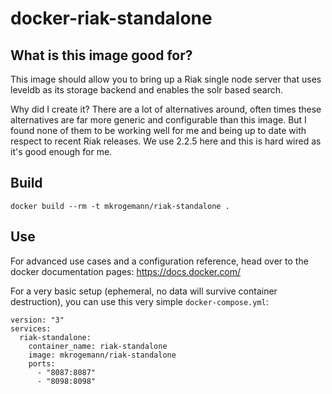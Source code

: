 # docker-riak-standalone

## What is this image good for?

This image should allow you to bring up a Riak single node server that uses leveldb as its storage backend and enables the solr based search.

Why did I create it? There are a lot of alternatives around, often times these alternatives are far more generic and configurable than this image. But I found none of them to be working well for me and being up to date with respect to recent Riak releases. We use 2.2.5 here and this is hard wired as it's good enough for me.

## Build

```shell
docker build --rm -t mkrogemann/riak-standalone .
```

## Use

For advanced use cases and a configuration reference, head over to the docker documentation pages: https://docs.docker.com/

For a very basic setup (ephemeral, no data will survive container destruction), you can use this very simple `docker-compose.yml`:

```docker
version: "3"
services:
  riak-standalone:
    container_name: riak-standalone
    image: mkrogemann/riak-standalone
    ports:
      - "8087:8087"
      - "8098:8098"
```
